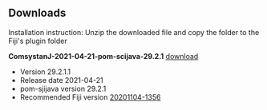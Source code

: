 ## Downloads
Installation instruction: Unzip the downloaded file and copy the folder to the Fiji's plugin folder

**ComsystanJ-2021-04-21-pom-scijava-29.2.1** [download](files/ComsystanJ-2021-04-21-pom-scijava-29.2.1.zip) 
- Version 29.2.1.1
- Release date 2021-04-21
- pom-sjijava version 29.2.1
- Recommended Fiji version [20201104-1356](https://downloads.imagej.net/fiji/archive/20201104-1356/)
